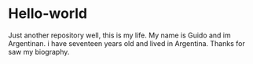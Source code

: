 # Hello-world
Just another repository
well, this is my life. My name is Guido and im Argentinan. i have seventeen years old and lived in Argentina.
Thanks for saw my biography.

